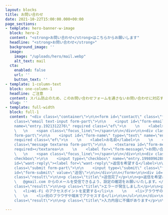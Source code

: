 ```yaml
---
layout: blocks
title: お問い合わせ
date: 2021-10-22T15:00:00.000+00:00
page_sections:
- template: hero-banner-w-image
  block: hero-2
  content: "<strong>お問い合わせ</strong>はこちらからお願いします"
  headline: "<strong>お問い合わせ</strong>"
  background_image: ''
  image:
    image: "/uploads/hero/mail.webp"
    alt_text: mail
  cta:
    enabled: false
    url: ''
    button_text: ''
- template: 1-column-text
  block: one-column-1
  headline: ご注意
  content: スパム防止のため、このお問い合わせフォームを通さないお問い合わせに対応することはできません。<br>また、このフォームを通していても、スパム・いたずらと思われるものには一切応じません。
  slug: ''
- template: full-width
  block: full-1
  content: "<div class=\"container\">\n\n<form id=\"contact\" class=\"form\">\n\n<div
    class=\"email text-input form-part\">\n\n    <input id=\"form-email\" type=\"email\"
    name=\"entry.1921312276\" required class=\"ef\">\n    \n    <label>Email</label>\n
    \   \n    <span class=\"focus_line\"></span>\n\n</div>\n\n<div class=\"name text-input
    form-part\">\n\n    <input id=\"form-name\" type=\"text\" name=\"entry.13022715\"
    required class=\"ef\">\n    \n    <label>お名前</label>\n    \n    <span class=\"focus_line\"></span>\n\n</div>\n\n<div
    class=\"message textarea form-part\">\n\n    <textarea id=\"form-message\" name=\"entry.1447379776\"
    required></textarea>\n    \n    <label for=\"form-message\">お問い合わせ内容</label>\n
    \   \n    <span class=\"focus_line\"></span>\n\n</div>\n\n<div class=\"reply form-part
    checkbox\">\n\n    <input type=\"checkbox\" name=\"entry.1998096288\" value=\"返信を希望する\"
    id=\"want-reply\"><label for=\"want-reply\">返信を希望する</label>\n\n</div>\n\n<div
    class=\"submit form-part\">\n\n    <input type=\"submit\" class=\"form-submit\"
    id=\"form-submit\" value=\"送信\">\n\n</div>\n\n</form>\n\n<div id=\"success-message\"
    class=\"result\">\n\n<p class=\"title\">送信完了</p>\n\n<p>返信を希望された方には、なるべく1週間以内にメールでご返事いたします。<br>\n\n
    \   @gmail.com からのメールを受信できるよう、設定の確認をお願いいたします。</p>\n\n</div>\n\n<div id=\"error-message\"
    class=\"result\">\n\n<p class=\"title\">エラーが発生しました</p>\n\n<p>以下の方法でエラーが解決する場合があります。</p>\n\n<ul>\n\n
    \   <li>Wi-Fi のアクセスポイントを変更する</li>\n    \n    <li>ブラウザのシークレットモードやゲストモードでアクセスする</li>\n
    \   \n    <li>別のブラウザや端末でアクセスする</li>\n\n</ul>\n\n</div>\n\n<div id=\"empty-message\"
    class=\"result\">\n\n<p class=\"title\">入力内容に不備があります</p>\n\n</div>\n\n</div><script src=\"../assets/js/form.js\" defer></script>"

---
```

